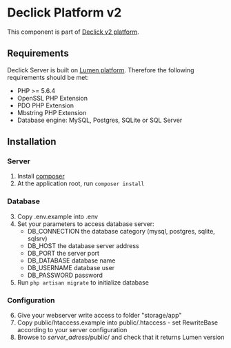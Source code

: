 # Declick Platform v2

This component is part of [Declick v2 platform](https://github.com/colombbus/declick-v2).

## Requirements

Declick Server is built on [Lumen platform](http://lumen.laravel.com/). Therefore the following requirements should be met:
* PHP >= 5.6.4
* OpenSSL PHP Extension
* PDO PHP Extension
* Mbstring PHP Extension
* Database engine: MySQL, Postgres, SQLite or SQL Server

## Installation

### Server

1. Install [composer](https://getcomposer.org)
2. At the application root, run `composer install`

### Database

3. Copy .env.example into .env
4. Set your parameters to access database server:
    * DB_CONNECTION the database category (mysql, postgres, sqlite, sqlsrv)
    * DB_HOST the database server address
    * DB_PORT the server port
    * DB_DATABASE database name
    * DB_USERNAME database user
    * DB_PASSWORD password
5. Run `php artisan migrate` to initialize database

### Configuration

6.  Give your webserver write access to folder "storage/app"
7.  Copy public/htaccess.example into public/.htaccess - set RewriteBase according to your server configuration
8.  Browse to *server_adress*/public/ and check that it returns Lumen version

